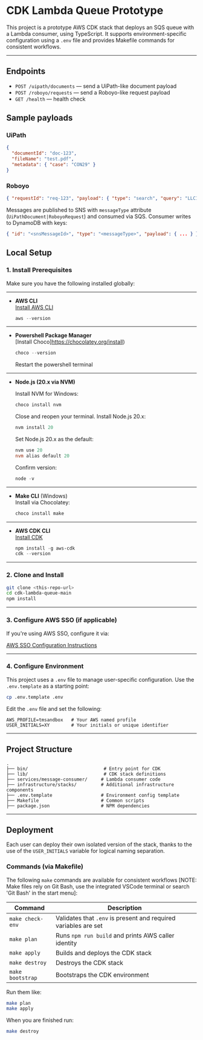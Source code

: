 # CDK Lambda Queue Prototype

This project is a prototype AWS CDK stack that deploys an SQS queue with a Lambda consumer, using TypeScript. It supports environment-specific configuration using a `.env` file and provides Makefile commands for consistent workflows.

---

## Endpoints

- `POST /uipath/documents` — send a UiPath-like document payload
- `POST /roboyo/requests` — send a Roboyo-like request payload
- `GET /health` — health check

## Sample payloads

### UiPath

```json
{
  "documentId": "doc-123",
  "fileName": "test.pdf",
  "metadata": { "case": "CON29" }
}
```

### Roboyo

```json
{ "requestId": "req-123", "payload": { "type": "search", "query": "LLC1" } }
```

Messages are published to SNS with `messageType` attribute (`UiPathDocument|RoboyoRequest`) and consumed via SQS. Consumer writes to DynamoDB with keys:

```json
{ "id": "<snsMessageId>", "type": "<messageType>", "payload": { ... } }
```

## Local Setup

### 1. Install Prerequisites

Make sure you have the following installed globally:

---

- **AWS CLI**  
  [Install AWS CLI](https://docs.aws.amazon.com/cli/latest/userguide/install-cliv2.html)

  ```powershell
  aws --version
  ```

---

- **Powershell Package Manager**  
  [Install Choco]https://chocolatey.org/install)

  ```powershell
  choco --version
  ```

  Restart the powershell terminal

---

- **Node.js (20.x via NVM)**

  Install NVM for Windows:

  ```powershell
  choco install nvm
  ```

  Close and reopen your terminal.
  Install Node.js 20.x:

  ```powershell
  nvm install 20
  ```

  Set Node.js 20.x as the default:

  ```powershell
  nvm use 20
  nvm alias default 20
  ```

  Confirm version:

  ```powershell
  node -v
  ```

---

- **Make CLI** (Windows)  
  Install via Chocolatey:

  ```powershell
  choco install make
  ```

---

- **AWS CDK CLI**  
  [Install CDK](https://docs.aws.amazon.com/cdk/v2/guide/cli.html)

  ```powershell
  npm install -g aws-cdk
  cdk --version
  ```

---

### 2. Clone and Install

```bash
git clone <this-repo-url>
cd cdk-lambda-queue-main
npm install
```

---

### 3. Configure AWS SSO (if applicable)

If you're using AWS SSO, configure it via:

[AWS SSO Configuration Instructions](https://docs.aws.amazon.com/cli/latest/userguide/sso-configure-profile-token.html)

---

### 4. Configure Environment

This project uses a `.env` file to manage user-specific configuration. Use the `.env.template` as a starting point:

```bash
cp .env.template .env
```

Edit the `.env` file and set the following:

```env
AWS_PROFILE=tmsandbox   # Your AWS named profile
USER_INITIALS=XY        # Your initials or unique identifier
```

---

## Project Structure

```
.
├── bin/                            # Entry point for CDK
├── lib/                            # CDK stack definitions
├── services/message-consumer/     # Lambda consumer code
├── infrastructure/stacks/         # Additional infrastructure components
├── .env.template                  # Environment config template
├── Makefile                       # Common scripts
├── package.json                   # NPM dependencies
```

---

## Deployment

Each user can deploy their own isolated version of the stack, thanks to the use of the `USER_INITIALS` variable for logical naming separation.

### Commands (via Makefile)

The following `make` commands are available for consistent workflows
[NOTE: Make files rely on Git Bash, use the integrated VSCode terminal or search 'Git Bash' in the start menu]:

| Command          | Description                                                     |
| ---------------- | --------------------------------------------------------------- |
| `make check-env` | Validates that `.env` is present and required variables are set |
| `make plan`      | Runs `npm run build` and prints AWS caller identity             |
| `make apply`     | Builds and deploys the CDK stack                                |
| `make destroy`   | Destroys the CDK stack                                          |
| `make bootstrap` | Bootstraps the CDK environment                                  |

Run them like:

```bash
make plan
make apply
```

When you are finished run:

```bash
make destroy
```
